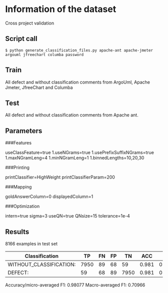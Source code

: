 # Information of the dataset
Cross project validation

## Script call

`$ python generate_classification_files.py apache-ant apache-jmeter argouml jfreechart columba password `

## Train 
All defect and without classification comments from ArgoUml, Apache Jmeter, JfreeChart and Columba

## Test

All defect and without classification comments from Apache ant. 

## Parameters
###Features

useClassFeature=true
1.useNGrams=true
1.usePrefixSuffixNGrams=true
1.maxNGramLeng=4
1.minNGramLeng=1
1.binnedLengths=10,20,30

###Printing

printClassifier=HighWeight
printClassifierParam=200

###Mapping

goldAnswerColumn=0
displayedColumn=1

###Optimization

intern=true
sigma=3
useQN=true
QNsize=15
tolerance=1e-4

## Results

8166 examples in test set

|Classification          | TP |FN |FP |TN  |ACC  | P   |  R  | F1  |
|------------------------|----|---|---|----|-----|-----|-----|-----|
|WITHOUT_CLASSIFICATION: |7950|89 |68 |59  |0.981|0.992|0.989|0.990|
|DEFECT:                 |59  |68 |89 |7950|0.981|0.399|0.465|0.429|

Accuracy/micro-averaged F1: 0.98077
Macro-averaged F1: 0.70966


